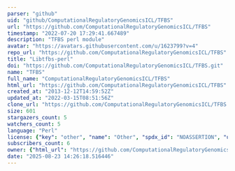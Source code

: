 ```yaml
---
parser: "github"
uid: "github/ComputationalRegulatoryGenomicsICL/TFBS"
url: "https://github.com/ComputationalRegulatoryGenomicsICL/TFBS"
timestamp: "2022-07-20 17:29:41.667489"
description: "TFBS perl module"
avatar: "https://avatars.githubusercontent.com/u/1623799?v=4"
repo_url: "https://github.com/ComputationalRegulatoryGenomicsICL/TFBS"
title: "Libtfbs-perl"
doi: "https://github.com/ComputationalRegulatoryGenomicsICL/TFBS.git"
name: "TFBS"
full_name: "ComputationalRegulatoryGenomicsICL/TFBS"
html_url: "https://github.com/ComputationalRegulatoryGenomicsICL/TFBS"
created_at: "2013-12-12T14:59:52Z"
updated_at: "2022-03-15T08:51:56Z"
clone_url: "https://github.com/ComputationalRegulatoryGenomicsICL/TFBS.git"
size: 601
stargazers_count: 5
watchers_count: 5
language: "Perl"
license: {"key": "other", "name": "Other", "spdx_id": "NOASSERTION", "url": null, "node_id": "MDc6TGljZW5zZTA="}
subscribers_count: 6
owner: {"html_url": "https://github.com/ComputationalRegulatoryGenomicsICL", "avatar_url": "https://avatars.githubusercontent.com/u/1623799?v=4", "login": "ComputationalRegulatoryGenomicsICL", "type": "Organization"}
date: "2025-08-23 14:26:18.516446"
---
```


